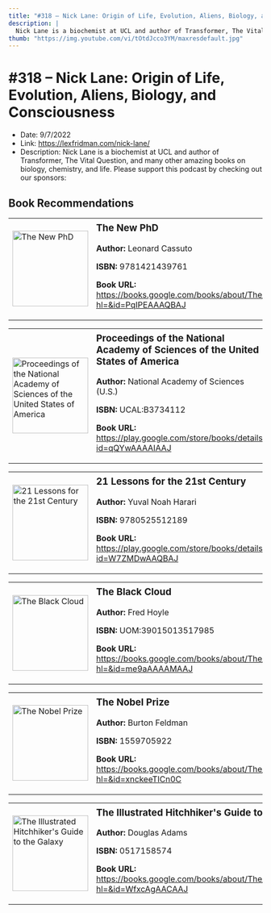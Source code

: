 ```yaml
---
title: "#318 – Nick Lane: Origin of Life, Evolution, Aliens, Biology, and Consciousness"
description: |
  Nick Lane is a biochemist at UCL and author of Transformer, The Vital Question, and many other amazing books on biology, chemistry, and life. Please support this podcast by checking out our sponsors:"
thumb: "https://img.youtube.com/vi/tOtdJcco3YM/maxresdefault.jpg"
---
```


# #318 – Nick Lane: Origin of Life, Evolution, Aliens, Biology, and Consciousness

  - Date: 9/7/2022
  - Link: https://lexfridman.com/nick-lane/
  - Description: Nick Lane is a biochemist at UCL and author of Transformer, The Vital Question, and many other amazing books on biology, chemistry, and life. Please support this podcast by checking out our sponsors:

## Book Recommendations

<table style="border: none;"><tr style="border: none;"><td style="border: none;"><img src="https://books.google.com/books/content?id=PqIPEAAAQBAJ&printsec=frontcover&img=1&zoom=1&edge=curl&source=gbs_api" alt="The New PhD" width="150" style="vertical-align: top;"></td><td style="border: none; vertical-align: top;"><h3 style='margin-top: 5'>The New PhD</h3><p><strong>Author:</strong> Leonard Cassuto</p><p><strong>ISBN:</strong> 9781421439761</p><p><strong>Book URL:</strong> <a href="https://books.google.com/books/about/The_New_PhD.html?hl=&id=PqIPEAAAQBAJ">https://books.google.com/books/about/The_New_PhD.html?hl=&id=PqIPEAAAQBAJ</a></p></td></tr></table>
<table style="border: none;"><tr style="border: none;"><td style="border: none;"><img src="https://books.google.com/books/content?id=qQYwAAAAIAAJ&printsec=frontcover&img=1&zoom=1&edge=curl&source=gbs_api" alt="Proceedings of the National Academy of Sciences of the United States of America" width="150" style="vertical-align: top;"></td><td style="border: none; vertical-align: top;"><h3 style='margin-top: 5'>Proceedings of the National Academy of Sciences of the United States of America</h3><p><strong>Author:</strong> National Academy of Sciences (U.S.)</p><p><strong>ISBN:</strong> UCAL:B3734112</p><p><strong>Book URL:</strong> <a href="https://play.google.com/store/books/details?id=qQYwAAAAIAAJ">https://play.google.com/store/books/details?id=qQYwAAAAIAAJ</a></p></td></tr></table>
<table style="border: none;"><tr style="border: none;"><td style="border: none;"><img src="https://books.google.com/books/content?id=W7ZMDwAAQBAJ&printsec=frontcover&img=1&zoom=1&edge=curl&source=gbs_api" alt="21 Lessons for the 21st Century" width="150" style="vertical-align: top;"></td><td style="border: none; vertical-align: top;"><h3 style='margin-top: 5'>21 Lessons for the 21st Century</h3><p><strong>Author:</strong> Yuval Noah Harari</p><p><strong>ISBN:</strong> 9780525512189</p><p><strong>Book URL:</strong> <a href="https://play.google.com/store/books/details?id=W7ZMDwAAQBAJ">https://play.google.com/store/books/details?id=W7ZMDwAAQBAJ</a></p></td></tr></table>
<table style="border: none;"><tr style="border: none;"><td style="border: none;"><img src="https://books.google.com/books/content?id=me9aAAAAMAAJ&printsec=frontcover&img=1&zoom=1&source=gbs_api" alt="The Black Cloud" width="150" style="vertical-align: top;"></td><td style="border: none; vertical-align: top;"><h3 style='margin-top: 5'>The Black Cloud</h3><p><strong>Author:</strong> Fred Hoyle</p><p><strong>ISBN:</strong> UOM:39015013517985</p><p><strong>Book URL:</strong> <a href="https://books.google.com/books/about/The_Black_Cloud.html?hl=&id=me9aAAAAMAAJ">https://books.google.com/books/about/The_Black_Cloud.html?hl=&id=me9aAAAAMAAJ</a></p></td></tr></table>
<table style="border: none;"><tr style="border: none;"><td style="border: none;"><img src="https://books.google.com/books/content?id=xnckeeTICn0C&printsec=frontcover&img=1&zoom=1&edge=curl&source=gbs_api" alt="The Nobel Prize" width="150" style="vertical-align: top;"></td><td style="border: none; vertical-align: top;"><h3 style='margin-top: 5'>The Nobel Prize</h3><p><strong>Author:</strong> Burton Feldman</p><p><strong>ISBN:</strong> 1559705922</p><p><strong>Book URL:</strong> <a href="https://books.google.com/books/about/The_Nobel_Prize.html?hl=&id=xnckeeTICn0C">https://books.google.com/books/about/The_Nobel_Prize.html?hl=&id=xnckeeTICn0C</a></p></td></tr></table>
<table style="border: none;"><tr style="border: none;"><td style="border: none;"><img src="None" alt="The Illustrated Hitchhiker's Guide to the Galaxy" width="150" style="vertical-align: top;"></td><td style="border: none; vertical-align: top;"><h3 style='margin-top: 5'>The Illustrated Hitchhiker's Guide to the Galaxy</h3><p><strong>Author:</strong> Douglas Adams</p><p><strong>ISBN:</strong> 0517158574</p><p><strong>Book URL:</strong> <a href="https://books.google.com/books/about/The_Illustrated_Hitchhiker_s_Guide_to_th.html?hl=&id=WfxcAgAACAAJ">https://books.google.com/books/about/The_Illustrated_Hitchhiker_s_Guide_to_th.html?hl=&id=WfxcAgAACAAJ</a></p></td></tr></table>
